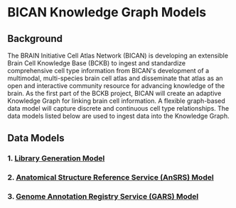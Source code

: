 # BICAN Knowledge Graph Models

## Background 
The BRAIN Initiative Cell Atlas Network (BICAN) is developing an extensible Brain Cell Knowledge Base (BCKB) to ingest and standardize comprehensive cell type information from BICAN's development of a multimodal, multi-species brain cell atlas and disseminate that atlas as an open and interactive community resource for advancing knowledge of the brain. As the first part of the BCKB project, BICAN will create an adaptive Knowledge Graph for linking brain cell information. A flexible graph-based data model will capture discrete and continuous cell type relationships. The data models listed below are used to ingest data into the Knowledge Graph.

## Data Models
### 1. [Library Generation Model](index_library_generation.md)
### 2. [Anatomical Structure Reference Service (AnSRS) Model](index_ansrs.md)
### 3. [Genome Annotation Registry Service (GARS) Model](gars.md)